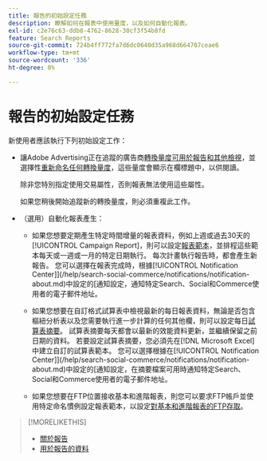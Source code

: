 ```yaml
---
title: 報告的初始設定任務
description: 瞭解如何在報表中使用量度，以及如何自動化報表。
exl-id: c2e76c63-ddb8-4762-8628-30cf3f54b8fd
feature: Search Reports
source-git-commit: 724b4ff772fa7d6dc0640d35a968d664707ceae6
workflow-type: tm+mt
source-wordcount: '336'
ht-degree: 0%

---
```


# 報告的初始設定任務

新使用者應該執行下列初始設定工作：

* 讓Adobe Advertising正在追蹤的廣告商[轉換量度可用於報告和其他檢視](/help/search-social-commerce/admin/conversion-metrics/conversion-metric-edit-available.md)，並選擇性[重新命名任何轉換量度](/help/search-social-commerce/admin/conversion-metrics/conversion-metric-edit-display-name.md)，這些量度會顯示在欄標題中，以供閱讀。

  除非您特別指定使用交易屬性，否則報表無法使用這些屬性。

  如果您稍後開始追蹤新的轉換量度，則必須重複此工作。

* （選用）自動化報表產生：

   * 如果您想要定期產生特定時間增量的報表資料，例如上週或過去30天的[!UICONTROL Campaign Report]，則可以設定[報表範本](/help/search-social-commerce/reports/automation/templates/template-about.md)，並排程這些範本每天或一週或一月的特定日期執行。 每次計畫執行報告時，都會產生新報告。 您可以選擇在報表完成時，根據[!UICONTROL Notification Center]](/help/search-social-commerce/notifications/notification-about.md)中設定的[通知設定，通知特定Search、Social和Commerce使用者的電子郵件地址。

   * 如果您想要在自訂格式試算表中檢視最新的每日報表資料，無論是否包含樞紐分析表以及您需要執行進一步計算的任何其他欄，則可以設定每日[試算表摘要](/help/search-social-commerce/reports/automation/spreadsheet-feeds/spreadsheet-feed-about.md)。 試算表摘要每天都會以最新的效能資料更新，並繼續保留之前日期的資料。 若要設定試算表摘要，您必須先在[!DNL Microsoft Excel]中建立自訂的試算表範本。 您可以選擇根據在[!UICONTROL Notification Center]](/help/search-social-commerce/notifications/notification-about.md)中設定的[通知設定，在摘要檔案可用時通知特定Search、Social和Commerce使用者的電子郵件地址。

   * 如果您想要在FTP位置接收基本和進階報表，則您可以要求FTP帳戶並使用特定命名慣例設定報表範本，以設定[對基本和進階報表的FTP存取](/help/search-social-commerce/reports/automation/ftp-reports.md)。

>[!MORELIKETHIS]
>
>* [關於報告](report-about.md)
>* [用於報告的資料](data-used-for-reports.md)
